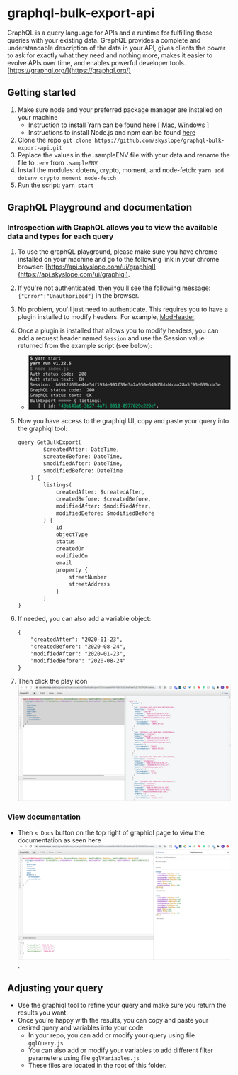 # graphql-bulk-export-api

GraphQL is a query language for APIs and a runtime for fulfilling those queries with your existing data. GraphQL provides a complete and understandable description of the data in your API, gives clients the power to ask for exactly what they need and nothing more, makes it easier to evolve APIs over time, and enables powerful developer tools. [https://graphql.org/](https://graphql.org/)


## Getting started
1. Make sure node and your preferred package manager are installed on your machine
    - Instruction to install Yarn can be found here [ [Mac](https://classic.yarnpkg.com/en/docs/install#mac-stable), [Windows](https://classic.yarnpkg.com/en/docs/install#windows-stable) ]
    - Instructions to install Node.js and npm can be found [here](https://docs.npmjs.com/downloading-and-installing-node-js-and-npm)
2. Clone the repo `git clone https://github.com/skyslope/graphql-bulk-export-api.git`
3. Replace the values in the .sampleENV file with your data and rename the file to `.env` from `.sampleENV`
4. Install the modules: dotenv, crypto, moment, and node-fetch: `yarn add dotenv crypto moment node-fetch`
5. Run the script: `yarn start`


## GraphQL Playground and documentation
### Introspection with GraphQL allows you to view the available data and types for each query

1. To use the graphQL playground, please make sure you have chrome installed on your machine and go to the following link in your chrome browser: [https://api.skyslope.com/ui/graphiql](https://api.skyslope.com/ui/graphiql).
2. If you're not authenticated, then you'll see the following message: `{"Error":"Unauthorized"}` in the browser.
3. No problem, you'll just need to authenticate. This requires you to have a plugin installed to modify headers. For example, [ModHeader](https://bewisse.com/modheader/help/).
4. Once a plugin is installed that allows you to modify headers, you can add a request header named `Session` and use the Session value returned from the example script (see below):
    - ![screenshot of session](images/sessionScreenshot.png) 
5. Now you have access to the graphiql UI, copy and paste your query into the graphiql tool:

    ```
    query GetBulkExport(
            $createdAfter: DateTime, 
            $createdBefore: DateTime, 
            $modifiedAfter: DateTime, 
            $modifiedBefore: DateTime
        ) {
            listings(
                createdAfter: $createdAfter, 
                createdBefore: $createdBefore, 
                modifiedAfter: $modifiedAfter, 
                modifiedBefore: $modifiedBefore
            ) {
                id
                objectType
                status
                createdOn
                modifiedOn
                email
                property {
                    streetNumber
                    streetAddress
                }
            }
    }
    ```

6. If needed, you can also add a variable object:
    ```
    {
        "createdAfter": "2020-01-23", 
        "createdBefore": "2020-08-24",
        "modifiedAfter": "2020-01-23",
        "modifiedBefore": "2020-08-24"
    }
    ```
7. Then click the play icon ![example graphql response](images/graphQLscreenshot.png)

### View documentation
- Then `< Docs` button on the top right of graphiql page to view the documentation as seen here ![example documentation](images/graphQLintrospection.png).

## Adjusting your query
- Use the graphiql tool to refine your query and make sure you return the results you want.
- Once you're happy with the results, you can copy and paste your desired query and variables into your code.
    - In your repo, you can add or modify your query using file `gqlQuery.js`
    - You can also add or modify your variables to add different filter parameters using file `gqlVariables.js`
    - These files are located in the root of this folder.
